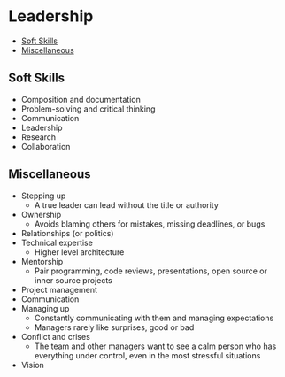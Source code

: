 # Leadership

* [Soft Skills](#soft-skills)
* [Miscellaneous](#miscellaneous)

## Soft Skills

* Composition and documentation
* Problem-solving and critical thinking
* Communication
* Leadership
* Research
* Collaboration

## Miscellaneous

* Stepping up
  * A true leader can lead without the title or authority
* Ownership
  * Avoids blaming others for mistakes, missing deadlines, or bugs
* Relationships (or politics)
* Technical expertise
  * Higher level architecture
* Mentorship
  * Pair programming, code reviews, presentations, open source or inner source projects
* Project management
* Communication
* Managing up
  * Constantly communicating with them and managing expectations
  * Managers rarely like surprises, good or bad
* Conflict and crises
  * The team and other managers want to see a calm person who has everything under control, even in the most stressful situations
* Vision
